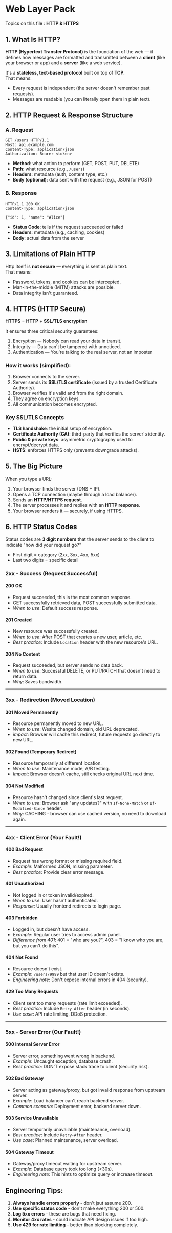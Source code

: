 Web Layer Pack
==================

Topics on this file : **HTTP & HTTPS**

## 1. What Is HTTP?
**HTTP (Hypertext Transfer Protocol)** is the foundation of the web — it defines how messages are formatted and transmitted between a **client** (like your browser or app) and a **server** (like a web service).

It's a **stateless, text-based protocol** built on top of **TCP**.\
That means:
- Every request is independent (the server doesn't remember past requests).
- Messages are readable (you can literally open them in plain text).

## 2. HTTP Request & Response Structure
### A. Request
```http
GET /users HTTP/1.1
Host: api.example.com
Content-Type: application/json
Authorization: Bearer <token>
```
- **Method**: what action to perform (GET, POST, PUT, DELETE) 
- **Path**: what resource (e.g., `/users`)
- **Headers**: metadata (auth, content type, etc.)
- **Body (optional)**: data sent with the request (e.g., JSON for POST)

### B. Response
```http
HTTP/1.1 200 OK
Content-Type: application/json

{"id": 1, "name": "Alice"}
```
- **Status Code**: tells if the request succeeded or failed 
- **Headers**: metadata (e.g., caching, cookies)
- **Body**: actual data from the server

## 3. Limitations of Plain HTTP
Http itself is **not secure** — everything is sent as plain text.\
That means:
- Password, tokens, and cookies can be intercepted.
- Man-in-the-middle (MITM) attacks are possible.
- Data integrity isn't guaranteed.

## 4. HTTPS (HTTP Secure)
**HTTPS** = **HTTP** + **SSL/TLS encryption** 

It ensures three critical security guarantees:
1. Encryption — Nobody can read your data in transit.
2. Integrity — Data can't be tampered with unnoticed.
3. Authentication — You're talking to the real server, not an imposter

### How it works (simplified):
1. Browser connects to the server.
2. Server sends its **SSL/TLS certificate** (issued by a trusted Certificate Authority).
3. Browser verifies it's valid and from the right domain.
4. They agree on encryption keys.
5. All communication becomes encrypted.

### Key SSL/TLS Concepts
- **TLS handshake**: the initial setup of encryption.
- **Certificate Authority (CA)**: third-party that verifies the server's identity.
- **Public & private keys**: asymmetric cryptography used to encrypt/decrypt data.
- **HSTS**: enforces HTTPS only (prevents downgrade attacks).

## 5. The Big Picture
When you type a URL:
1. Your browser finds the server (DNS + IP).
2. Opens a TCP connection (maybe through a load balancer).
3. Sends an **HTTP/HTTPS request**.
4. The server processes it and replies with an **HTTP response**.
5. Your browser renders it — securely, if using HTTPS.

## 6. HTTP Status Codes
Status codes are **3 digit numbers** that the server sends to the client to indicate "how did your request go?"
- First digit = category (2xx, 3xx, 4xx, 5xx)
- Last two digits = specific detail

### 2xx - Success (Request Successful)
#### 200 OK
- Request succeeded, this is the most common response.
- GET successfully retrieved data, POST successfully submitted data.
- *When to use*: Default success response.
#### 201 Created
- New resource was successfully created.
- *When to use*: After POST that creates a new user, article, etc.
- *Best practice*: Include `Location` header with the new resource's URL.
#### 204 No Content
- Request succeeded, but server sends no data back.
- *When to use*: Successful DELETE, or PUT/PATCH that doesn't need to return data.
- *Why*: Saves bandwidth.
---
### 3xx - Redirection (Moved Location)
#### 301 Moved Permanently
- Resource permanently moved to new URL.
- *When to use*: Wesite changed domain, old URL deprecated.
- *impact*: Browser will cache this redirect, future requests go directly to new URL.
#### 302 Found (Temporary Redirect)
- Resource temporarily at different location.
- *When to use*: Maintenance mode, A/B testing.
- *Impact*: Browser doesn't cache, still checks original URL next time.
#### 304 Not Modified
- Resource hasn't changed since client's last request.
- *When to use*: Browser ask "any updates?" with `If-None-Match` or `If-Modified-Since` header.
- *Why*: CACHING - browser can use cached version, no need to download again.
---
### 4xx - Client Error (Your Fault!)
#### 400 Bad Request
- Request has wrong format or missing required field.
- *Example*: Malformed JSON, missing parameter.
- *Best practice*: Provide clear error message.
#### 401 Unauthorized
- Not logged in or token invalid/expired.
- *When to use*: User hasn't authenticated.
- *Response*: Usually frontend redirects to login page.
#### 403 Forbidden
- Logged in, but doesn't have access.
- *Example*: Regular user tries to access admin panel.
- *Difference from 401*: 401 = "who are you?", 403 = "I know who you are, but you can't do this".
#### 404 Not Found
- Resource doesn't exist.
- *Example*: `/users/9999` but that user ID doesn't exists.
- *Engineering note*: Don't expose internal errors in 404 (security).
#### 429 Too Many Requests
- Client sent too many requests (rate limit exceeded).
- *Best practice*: Include `Retry-After` header (in seconds).
- *Use case*: API rate limiting, DDoS protection.
---
### 5xx - Server Error (Our Fault!)
#### 500 Internal Server Error
- Server error, something went wrong in backend.
- *Example*: Uncaught exception, database crash.
- *Best practice*: DON'T expose stack trace to client (security risk).
#### 502 Bad Gateway
- Server acting as gateway/proxy, but got invalid response from upstream server.
- *Example*: Load balancer can't reach backend server.
- *Common scenario*: Deployment error, backend server down.
#### 503 Service Unavailable
- Server temporarily unavailable (maintenance, overload).
- *Best practice*: Include `Retry-After` header.
- *Use case*: Planned maintenance, server overload.
#### 504 Gateway Timeout
- Gateway/proxy timeout waiting for upstream server.
- *Example*: Database query took too long (>30s).
- *Engineering note*: This hints to optimize query or increase timeout.

## Engineering Tips:
1. **Always handle errors properly** - don't jsut assume 200.
2. **Use specific status code** - don't make everything 200 or 500.
3. **Log 5xx errors** - these are bugs that need fixing.
4. **Monitor 4xx rates** - could indicate API design issues if too high.
5. **Use 429 for rate limiting** - better than blocking completely.